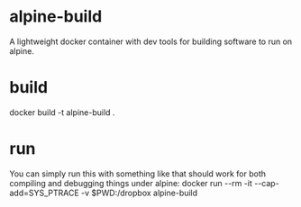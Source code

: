 # alpine-build
A lightweight docker container with dev tools for building software to run on alpine.

# build
docker build -t alpine-build .

# run
You can simply run this with something like that should work for both compiling and debugging things under alpine:
docker run --rm -it --cap-add=SYS_PTRACE -v $PWD:/dropbox alpine-build
